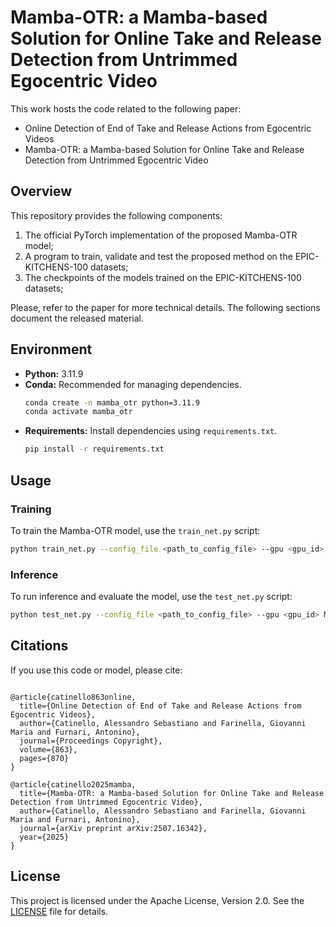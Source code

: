 # Mamba-OTR: a Mamba-based Solution for Online Take and Release Detection from Untrimmed Egocentric Video

This work hosts the code related to the following paper:

- Online Detection of End of Take and Release Actions from Egocentric Videos
- Mamba-OTR: a Mamba-based Solution for Online Take and Release Detection from Untrimmed Egocentric Video

## Overview

This repository provides the following components:

1. The official PyTorch implementation of the proposed Mamba-OTR model;
2. A program to train, validate and test the proposed method on the EPIC-KITCHENS-100 datasets;
3. The checkpoints of the models trained on the EPIC-KITCHENS-100 datasets;

Please, refer to the paper for more technical details. The following sections document the released material.


## Environment

*   **Python:** 3.11.9
*   **Conda:** Recommended for managing dependencies.
    ```bash
    conda create -n mamba_otr python=3.11.9
    conda activate mamba_otr
    ```
*   **Requirements:** Install dependencies using `requirements.txt`.
    ```bash
    pip install -r requirements.txt
    ```


## Usage

### Training

To train the Mamba-OTR model, use the `train_net.py` script:

```bash
python train_net.py --config_file <path_to_config_file> --gpu <gpu_id> 
```

### Inference

To run inference and evaluate the model, use the `test_net.py` script:

```bash
python test_net.py --config_file <path_to_config_file> --gpu <gpu_id> MODEL.CHECKPOINT <path_to_checkpoint> 
```


## Citations

If you use this code or model, please cite:
```

@article{catinello863online,
  title={Online Detection of End of Take and Release Actions from Egocentric Videos},
  author={Catinello, Alessandro Sebastiano and Farinella, Giovanni Maria and Furnari, Antonino},
  journal={Proceedings Copyright},
  volume={863},
  pages={870}
}

@article{catinello2025mamba,
  title={Mamba-OTR: a Mamba-based Solution for Online Take and Release Detection from Untrimmed Egocentric Video},
  author={Catinello, Alessandro Sebastiano and Farinella, Giovanni Maria and Furnari, Antonino},
  journal={arXiv preprint arXiv:2507.16342},
  year={2025}
}

```


## License

This project is licensed under the Apache License, Version 2.0. See the [LICENSE](LICENSE) file for details.
